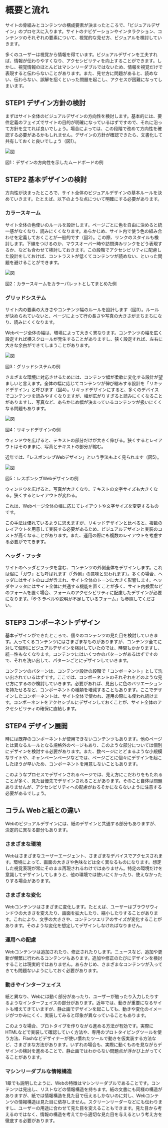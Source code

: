 # 概要と流れ

サイトの骨組みとコンテンツの構成要素が決まったところで、「ビジュアルデザイン」のプロセスに入ります。サイトのナビゲーションやインタラクション、コンテンツのそれぞれの要素について、視覚的な見せ方、ビジュアルを検討していきます。

多くのユーザーは視覚から情報を得ています。ビジュアルデザインを工夫すれば、情報が伝わりやすくなり、アクセシビリティを向上することができます。しかし、視覚情報のほとんどはマシンリーダブルではないため、情報を視覚だけで表現すると伝わらないことがあります。また、見せ方に問題があると、読めない、伝わらない、誤解を招くといった問題を起こし、アクセスが困難になってしまいます。

## STEP1 デザイン方針の検討

まずはサイト全体のビジュアルデザインの方向性を検討します。基本的には、要件定義のフェイズでサイトの目的が明確になっているはずですので、それに沿って方針を立てれば良いでしょう。場合によっては、この段階で改めて方向性を確認する必要があるかもしれません。デザインの方針が確認できたら、文書化して共有しておくと良いでしょう（図1）。

![図](../img/8-0-fig01.png)

図1：デザインの方向性を示したムードボードの例

## STEP2 基本デザインの検討

方向性が決まったところで、サイト全体のビジュアルデザインの基本ルールを決めていきます。たとえば、以下のような点について明確にする必要があります。

### カラースキーム

サイト全体の色使いのルールを設計します。ページごとに色を自由に決めると統一感がなくなり、読みにくくなります。あらかじめ、サイト内で使う色の組み合わせを定義しておくことが一般的です（図2）。この際、リンクのスタイルも検討します。下線をつけるのか、マウスオーバー時や訪問済みリンクをどう表現するか、なども合わせて検討しておきます。この段階でアクセシビリティに配慮した設計をしておけば、コントラストが低くてコンテンツが読めない、といった問題を避けることができます。

![図](../img/8-0-fig02.png)

図2：カラースキームをカラーパレットとしてまとめた例

### グリッドシステム

サイト内の要素の大きさやコンテンツ幅のルールを設計します（図3）。ルールが決められていないと、ページによって行の長さや写真の大きさがまちまちになり、読みにくくなります。

Webページ全体の幅は、環境によって大きく異なります。コンテンツの幅を広く設定すれば横スクロールが発生することがありますし、狭く設定すれば、左右に大きな余白ができてしまうことがあります。

![図](../img/8-0-fig03.png)

図3：グリッドシステムの例

さまざまな環境に対応させるためには、コンテンツ幅が柔軟に変化する設計が望ましいと言えます。全体の幅に応じてコンテンツが伸び縮みする設計を「リキッドデザイン」と呼びます（図4）。リキッドデザインにすると、多くのデバイスでコンテンツを読みやすくなりますが、幅が広がりすぎると読みにくくなることがありますし、写真など、あらかじめ幅が決まっているコンテンツが扱いにくくなる問題もあります。

![図](../img/8-0-fig04.png)

図4：リキッドデザインの例

ウィンドウを広げると、テキストの部分だけが大きく伸びる。狭くするとレイアウトはそのままに、写真とテキストの部分が縮む。

近年では、「レスポンシブWebデザイン」という手法もよく見られます（図5）。

![図](../img/8-0-fig05.png)

図5：レスポンシブWebデザインの例

ウィンドウを広げると、写真が大きくなり、テキストの文字サイズも大きくなる。狭くするとレイアウトが変わる。

これは、Webページ全体の幅に応じてレイアウトや文字サイズを変更するものです。

この手法は優れているように思えますが、リキッドデザインと比べると、複数のレイアウトを用意して実装する必要があるため、ビジュアルデザインと実装のコストが高くなることがあります。また、運用の際にも複数のレイアウトを考慮する必要がでてきます。

### ヘッダ・フッタ

サイトのヘッダとフッタを含む、コンテンツの外側全体をデザインします。これは俗に「ガワ」とも呼ばれます（「外側」の意味と思われます）。多くの場合、ヘッダにはサイトのロゴが含まれ、サイト全体のトーンに大きく影響します。ヘッダやフッタにはサイト全体に共通する機能を置くことが多く、サイト内検索などのフォームを置く場合、フォームのアクセシビリティに配慮したデザインが必要になります。「6-3 ラベルや説明が不足しているフォーム」も参照してください。

## STEP3 コンポーネントデザイン

基本デザインができたところで、個々のコンテンツの見た目を検討していきます。入ってくるコンテンツにはさまざまなものがありますが、コンテンツ全てに対して個別にビジュアルデザインを検討していたのでは、時間もかかりますし、統一性もなくなります。コンテンツにはいくつかのパターンがあるはずですので、それを洗い出して、パターンごとにデザインしていきます。

コンテンツのパターンは、コンテンツ設計の段階で「コンポーネント」として洗い出されているはずです。ここでは、コンポーネントのそれぞれをどのような見せ方にするのか検討していきます。必要があれば、見出しに色のバリエーションを持たせるなど、コンポーネントの種類を増減することもあります。ここでデザインしたコンポーネントは、サイト全体で使われ、運用の際にも使われ続けます。コンポーネントをアクセシブルにデザインしておくことが、サイト全体のアクセシビリティの確保に直結します。

## STEP4 デザイン展開

時には既存のコンポーネントが使用できないコンテンツもあります。他のページとは異なるルールとなる規格外のページもあり、このような部分については個別にデザインを検討する必要があります。また、数ページにとどまるような小規模なサイトや、キャンペーンページなどでは、ページごとに個々にデザインを起こしたほうが早いため、コンポーネントを用意しないこともあります。

このようなプロセスでデザインされるページでは、見え方にこだわりをもたれることが多く、見た目優先でデザインされることがあります。そのこと自体は問題ありませんが、アクセシビリティへの配慮がおろそかにならないように注意する必要があるでしょう。

## コラム Webと紙との違い

Webのビジュアルデザインには、紙のデザインと共通する部分もありますが、決定的に異なる部分もあります。

### さまざまな環境

Webはさまざまなユーザーエージェント、さまざまなデバイスでアクセスされます。環境によって、画面の大きさや色味などは全く異なるものになります。想定した視覚表現が常にそのまま再現されるわけではありません。特定の環境だけを意識してデザインしてしまうと、他の環境では使いにくかったり、使えなかったりする場合があります。

### さまざまな変化

Webコンテンツはさまざまに変化します。たとえば、ユーザーはブラウザウィンドウの大きさを変えたり、画面を拡大したり、縮小したりすることがあります。これにより、文字の大きさや、コンテンツエリアのサイズが変化することがあります。そのような変化を想定してデザインしなければなりません。

### 運用への配慮

Webコンテンツは追加されたり、修正されたりします。ニュースなど、追加や更新が頻繁に行われるコンテンツもあります。追加や修正のたびにデザインを検討することは現実的ではありません。あらかじめ、さまざまなコンテンツが入ってきても問題ないようにしておく必要があります。

### 動きやインターフェイス

紙と異なり、Webには動く部分があったり、ユーザーが触ったり入力したりするようなインターフェイスの部分があります。近年では、動きが重要になるサイトも増えてきていますが、静止画でデザインを起こしても、動きや変化のイメージがつかみにくく、実装してみると印象が異なっていることもあります。

このような場合、プロトタイプを作りながら進める方法が有効です。実際にHTMLなどで実装して確認していく方法や、専用のプロトタイピングツールを使う方法、Flashなどデザイナーが使い慣れたツールで動きを仮実装する方法など、さまざまな方法があります。いずれの場合も、実際に動くものを見ながらデザインの検討を進めることで、静止画ではわからない問題点が浮かび上がってくることがあります。

### マシンリーダブルな情報構造

1章でも説明したように、Webの特徴はマシンリーダブルであることです。コンテンツは見出し、リストなどの情報構造を持ちます。紙の文書にも同様の構造がありますが、紙では情報構造を見た目で伝えるしかないのに対し、Webコンテンツの情報構造は見た目に依存しません。スクリーンリーダーなどにも伝わりますし、ユーザーの用途に合わせて見た目を変えることもできます。見た目から考えるのではなく、情報の構造を考えてから適切な見た目を与えるという考え方を徹底する必要があります。
